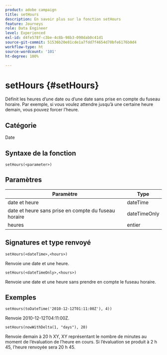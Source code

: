 ```yaml
---
product: adobe campaign
title: setHours
description: En savoir plus sur la fonction setHours
feature: Journeys
role: Data Engineer
level: Experienced
exl-id: d4fe578f-c3be-4c8b-98b3-090dab0c41d1
source-git-commit: 51536b20e81cde1a7fdd7f4654d70bfe6176b0d4
workflow-type: ht
source-wordcount: '101'
ht-degree: 100%

---
```


# setHours {#setHours}

Définit les heures d’une date ou d’une date sans prise en compte du fuseau horaire. Par exemple, si vous voulez attendre jusqu’à une certaine heure demain, vous pouvez forcer l’heure.

## Catégorie

Date

## Syntaxe de la fonction

`setHours(<parameter>)`

## Paramètres

| Paramètre | Type |
|--- |--- |
| date et heure | dateTime |
| date et heure sans prise en compte du fuseau horaire | dateTimeOnly |
| heures | entier |

## Signatures et type renvoyé

`setHours(<dateTime>,<hours>)`

Renvoie une date et une heure.

`setHours(<dateTimeOnly>,<hours>)`

Renvoie une date et une heure sans prendre en compte le fuseau horaire.

## Exemples

`setHours(toDateTime('2010-12-12T01:11:00Z'), 4))`

Renvoie 2010-12-12T04:11:00Z.

`setHours(nowWithDelta(1, "days"), 20)`

Renvoie demain à 20 h XY, XY représentant le nombre de minutes au moment de lʼévaluation de lʼheure en cours. Si lʼévaluation se produit à 2 h 45, lʼheure renvoyée sera 20 h 45.
